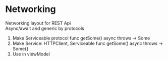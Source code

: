 # Networking

Networking layout for REST Api  
Async/await and generic by protocols 

 1. Make Serviceable protocol
    func getSome() async throws -> Some
2. Make Service: HTTPClient, Serviceable
    func getSome() async throws -> Some{}
3. Use in viewModel 
    
